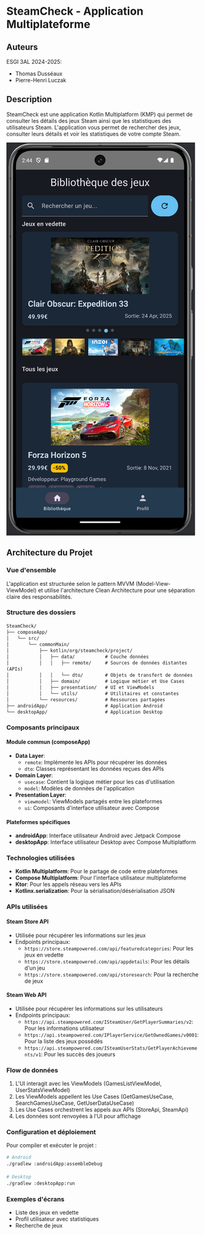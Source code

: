 # SteamCheck - Application Multiplateforme

## Auteurs
ESGI 3AL 2024-2025: 
- Thomas Dusséaux
- Pierre-Henri Luczak

## Description
SteamCheck est une application Kotlin Multiplatform (KMP) qui permet de consulter les détails des jeux Steam ainsi que les statistiques des utilisateurs Steam. L'application vous permet de rechercher des jeux, consulter leurs détails et voir les statistiques de votre compte Steam.

![Exemple d'écran](Exemple.png)

## Architecture du Projet

### Vue d'ensemble
L'application est structurée selon le pattern MVVM (Model-View-ViewModel) et utilise l'architecture Clean Architecture pour une séparation claire des responsabilités.

### Structure des dossiers

```
SteamCheck/
├── composeApp/
│   └── src/
│       └── commonMain/
│           ├── kotlin/org/steamcheck/project/
│           │   ├── data/           # Couche données
│           │   │   ├── remote/     # Sources de données distantes (APIs)
│           │   │   └── dto/        # Objets de transfert de données
│           │   ├── domain/         # Logique métier et Use Cases
│           │   ├── presentation/   # UI et ViewModels
│           │   └── utils/          # Utilitaires et constantes
│           └── resources/          # Ressources partagées
├── androidApp/                     # Application Android
└── desktopApp/                     # Application Desktop
```

### Composants principaux

#### Module commun (composeApp)
- **Data Layer**: 
  - `remote`: Implémente les APIs pour récupérer les données
  - `dto`: Classes représentant les données reçues des APIs
- **Domain Layer**: 
  - `usecase`: Contient la logique métier pour les cas d'utilisation
  - `model`: Modèles de données de l'application
- **Presentation Layer**: 
  - `viewmodel`: ViewModels partagés entre les plateformes
  - `ui`: Composants d'interface utilisateur avec Compose

#### Plateformes spécifiques
- **androidApp**: Interface utilisateur Android avec Jetpack Compose
- **desktopApp**: Interface utilisateur Desktop avec Compose Multiplatform

### Technologies utilisées

- **Kotlin Multiplatform**: Pour le partage de code entre plateformes
- **Compose Multiplatform**: Pour l'interface utilisateur multiplateforme
- **Ktor**: Pour les appels réseau vers les APIs
- **Kotlinx.serialization**: Pour la sérialisation/désérialisation JSON

### APIs utilisées

#### Steam Store API
- Utilisée pour récupérer les informations sur les jeux
- Endpoints principaux:
  - `https://store.steampowered.com/api/featuredcategories`: Pour les jeux en vedette
  - `https://store.steampowered.com/api/appdetails`: Pour les détails d'un jeu
  - `https://store.steampowered.com/api/storesearch`: Pour la recherche de jeux

#### Steam Web API
- Utilisée pour récupérer les informations sur les utilisateurs
- Endpoints principaux:
  - `https://api.steampowered.com/ISteamUser/GetPlayerSummaries/v2`: Pour les informations utilisateur
  - `https://api.steampowered.com/IPlayerService/GetOwnedGames/v0001`: Pour la liste des jeux possédés
  - `https://api.steampowered.com/ISteamUserStats/GetPlayerAchievements/v1`: Pour les succès des joueurs

### Flow de données

1. L'UI interagit avec les ViewModels (GamesListViewModel, UserStatsViewModel)
2. Les ViewModels appellent les Use Cases (GetGamesUseCase, SearchGamesUseCase, GetUserDataUseCase)
3. Les Use Cases orchestrent les appels aux APIs (StoreApi, SteamApi)
4. Les données sont renvoyées à l'UI pour affichage

### Configuration et déploiement

Pour compiler et exécuter le projet :

```bash
# Android
./gradlew :androidApp:assembleDebug

# Desktop
./gradlew :desktopApp:run
```

### Exemples d'écrans
- Liste des jeux en vedette
- Profil utilisateur avec statistiques
- Recherche de jeux
